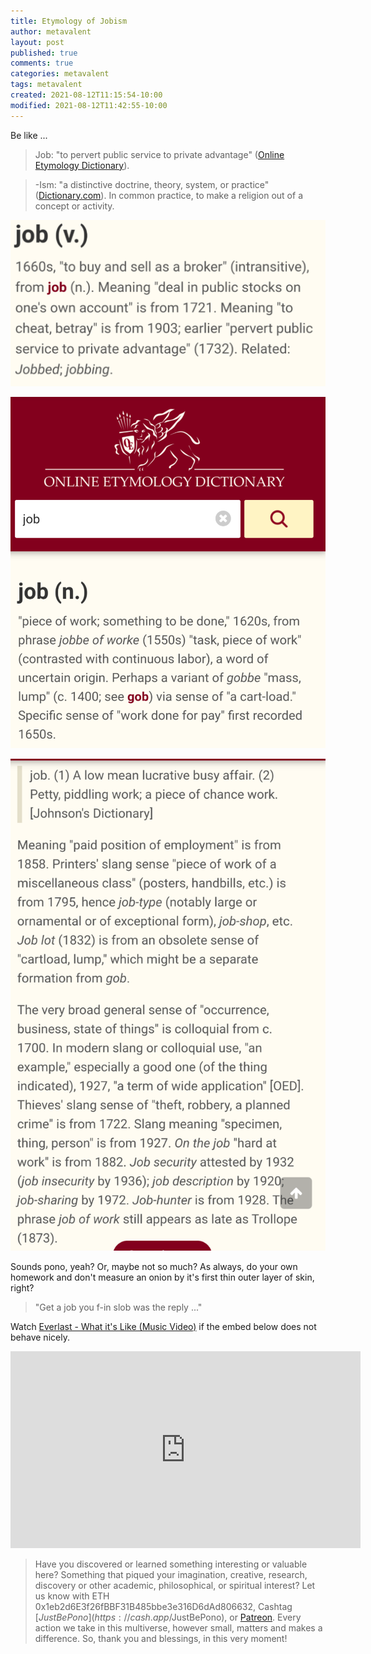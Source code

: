 ```yaml
---
title: Etymology of Jobism
author: metavalent
layout: post
published: true
comments: true
categories: metavalent
tags: metavalent
created: 2021-08-12T11:15:54-10:00
modified: 2021-08-12T11:42:55-10:00
---
```


Be like ...

> Job: "to pervert public service to private advantage" ([Online Etymology Dictionary](https://www.etymonline.com/word/Job)).

> -Ism: "a distinctive doctrine, theory, system, or practice" ([Dictionary.com](https://www.dictionary.com/browse/ism)). In common practice, to make a religion out of a concept or activity.

![Image](/assets/images/image_picker8933004413615503077.png)

![Image](/assets/images/image_picker883989396170180279.png)

![Image](/assets/images/image_picker1278605232272730192.png)

Sounds pono, yeah? Or, maybe not so much? As always, do your own homework and don't measure an onion by it's first thin outer layer of skin, right?

> "Get a job you f-in slob was the reply ..."

Watch [Everlast - What it's Like (Music Video)](https://youtu.be/qA1nGPM9yHA) if the embed below does not behave nicely. 

<div class="embed-container"><iframe width="560" height="315" src="https://www.youtube.com/embed/qA1nGPM9yHA" title="YouTube video player" frameborder="0" allow="accelerometer; autoplay; clipboard-write; encrypted-media; gyroscope; picture-in-picture" allowfullscreen></iframe></div>

> Have you discovered or learned something interesting or valuable here? Something that piqued your imagination, creative, research, discovery or other academic, philosophical, or spiritual interest? Let us know with ETH 0x1eb2d6E3f26fBBF31B485bbe3e316D6dAd806632, Cashtag [$JustBePono](https://cash.app/$JustBePono), or [Patreon](https://patreon.com/metavalent). Every action we take in this multiverse, however small, matters and makes a difference. So, thank you and blessings, in this very moment!
